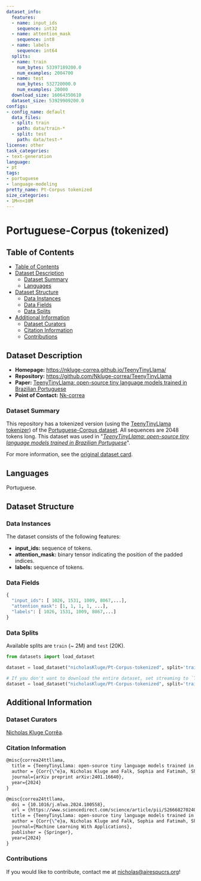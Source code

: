 ```yaml
---
dataset_info:
  features:
  - name: input_ids
    sequence: int32
  - name: attention_mask
    sequence: int8
  - name: labels
    sequence: int64
  splits:
  - name: train
    num_bytes: 53397189200.0
    num_examples: 2004700
  - name: test
    num_bytes: 532720000.0
    num_examples: 20000
  download_size: 16064350610
  dataset_size: 53929909200.0
configs:
- config_name: default
  data_files:
  - split: train
    path: data/train-*
  - split: test
    path: data/test-*
license: other
task_categories:
- text-generation
language:
- pt
tags:
- portuguese
- language-modeling
pretty_name: Pt-Corpus tokenized
size_categories:
- 1M<n<10M
---
```


# Portuguese-Corpus (tokenized)

## Table of Contents

- [Table of Contents](#table-of-contents)
- [Dataset Description](#dataset-description)
  - [Dataset Summary](#dataset-summary)
  - [Languages](#languages)
- [Dataset Structure](#dataset-structure)
  - [Data Instances](#data-instances)
  - [Data Fields](#data-fields)
  - [Data Splits](#data-splits)
- [Additional Information](#additional-information)
  - [Dataset Curators](#dataset-curators)
  - [Citation Information](#citation-information)
  - [Contributions](#contributions)

## Dataset Description

- **Homepage:** https://nkluge-correa.github.io/TeenyTinyLlama/
- **Repository:** https://github.com/Nkluge-correa/TeenyTinyLlama
- **Paper:** [TeenyTinyLlama: open-source tiny language models trained in Brazilian Portuguese](https://www.sciencedirect.com/science/article/pii/S2666827024000343)
- **Point of Contact:** [Nk-correa](mailto:nicholas@airespucrs.org)

### Dataset Summary

This repository has a tokenized version (using the [TeenyTinyLlama tokenizer](https://huggingface.co/nicholasKluge/TeenyTinyLlama-460m)) of the [Portuguese-Corpus dataset](https://huggingface.co/datasets/nicholasKluge/Pt-Corpus). All sequences are 2048 tokens long. This dataset was used in "_[TeenyTinyLlama: open-source tiny language models trained in Brazilian Portuguese](https://www.sciencedirect.com/science/article/pii/S2666827024000343)_".

For more information, see the [original dataset card](https://huggingface.co/datasets/nicholasKluge/Pt-Corpus).

## Languages

Portuguese.

## Dataset Structure

### Data Instances

The dataset consists of the following features:

- **input_ids:** sequence of tokens.
- **attention_mask:** binary tensor indicating the position of the padded indices.
- **labels:** sequence of tokens.

### Data Fields

```python
{
  "input_ids": [ 1026, 1531, 1009, 8067,...],
  "attention_mask": [1, 1, 1, 1, ...],
  "labels": [ 1026, 1531, 1009, 8067,...]
}  
```

### Data Splits

Available splits are `train` (~ 2M) and `test` (20K).

```python
from datasets import load_dataset

dataset = load_dataset("nicholasKluge/Pt-Corpus-tokenized", split='train')

# If you don't want to download the entire dataset, set streaming to `True`
dataset = load_dataset("nicholasKluge/Pt-Corpus-tokenized", split='train', streaming=True)

```

## Additional Information

### Dataset Curators

[Nicholas Kluge Corrêa](mailto:nicholas@airespucrs.org).

### Citation Information

```latex
@misc{correa24ttllama,
  title = {TeenyTinyLlama: open-source tiny language models trained in Brazilian Portuguese},
  author = {Corr{\^e}a, Nicholas Kluge and Falk, Sophia and Fatimah, Shiza and Sen, Aniket and De Oliveira, Nythamar},
  journal={arXiv preprint arXiv:2401.16640},
  year={2024}
}

@misc{correa24ttllama,
  doi = {10.1016/j.mlwa.2024.100558},
  url = {https://www.sciencedirect.com/science/article/pii/S2666827024000343},
  title = {TeenyTinyLlama: open-source tiny language models trained in Brazilian Portuguese},
  author = {Corr{\^e}a, Nicholas Kluge and Falk, Sophia and Fatimah, Shiza and Sen, Aniket and De Oliveira, Nythamar},
  journal={Machine Learning With Applications},
  publisher = {Springer},
  year={2024}
}
```

### Contributions

If you would like to contribute, contact me at [nicholas@airespucrs.org](mailto:nicholas@airespucrs.org)!
